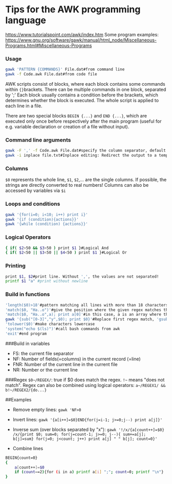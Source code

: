 # Tips for the AWK programming language
https://www.tutorialspoint.com/awk/index.htm
Some program examples: https://www.gnu.org/software/gawk/manual/html_node/Miscellaneous-Programs.html#Miscellaneous-Programs
### Usage

```bash
gawk 'PATTERN {COMMANDS}' File.dat#from command line
gawk -f Code.awk File.dat#from code file
```
AWK scripts consist of blocks, where each block contains some commands within `{}`brackets.
There can be multiple commands in one block, separated by ';'
Each block usually contains a condition before the brackets, which determines whether the block is executed. The whole script is applied to each line in a file.

There are two special blocks `BEGIN {...}` and `END {...}`, which are executed only once before respectively after the main program (useful for e.g. variable declaration or creation of a file without input).


### Command line arguments
```bash
gawk -F ',' -f Code.awk File.dat#specify the column separator, default is ' '
gawk -i inplace file.txt#Inplace editing: Redirect the output to a temporary file and overwrite the original file with the temporary file after execution
```



### Columns
`$0` represents the whole line, `$1`, `$2`,... are the single columns. If possible, the strings are directly converted to real numbers!
Columns can also be accessed by variables via `$i`

### Loops and conditions
```bash
gawk '{for(i=0; i<10; i++) print i}'
gawk '{if (condition){actions}}'
gawk '{while (condition) {actions}}'
```
### Logical Operators
```bash
{ if( $2>50 && $3>50 ) print $1 }#Logical And
{ if( $2<50 || $3<50 || $4<50 ) print $1 }#Logical Or
```

### Printing
```bash
print $1, $2#print line. Without ',', the values are not separated!
printf $1 "a" #print without newline
```

### Build in functions
```bash
'length($0)>18'#pattern matching all lines with more than 18 characters
'match($0, "Ha..o")'#give the position where the given regex matches the given string (whole line here)
'match($0, "Ha..o",a); print a[0]'#in this case, a is an array where the 0th position contains the part of $0 that matches the regex
gawk '{sub("[0-3]","y",$0); print $0}'#Replace first regex match, 'gsub' replaces all
'tolower($0)'#make characters lowercase
'system("echo $(ls)")'#call bash commands from awk
'exit'#end program
```

###Build in variables
* FS: the current file separator
* NF: Number of fields(=columns) in the current record (=line)
* FNR: Number of the current line in the current file
* NR: Number or the current line

###Regex
`$0~/REGEX/`: true if $0 does match the regex. `!~` means "does not match". Regex can also be combined using logical operators: `a~/REGEX1/ && b!~/REGEX2/{do...}`

##Examples
* Remove empty lines: `gawk 'NF>0`
* Invert lines: `gawk '{a[i++]=$0}END{for(j=i-1; j>=0;j--) print a[j]}'`

* Inverse sum (over blocks separated by "x"): `gawk '!/x/{a[count++]=$0} /x/{print $0; sum=0; for(j=count-1; j>=0; j--){ sum+=a[j]; b[j]=sum} for(j=0; j<count; j++) print a[j] " " b[j]; count=0}'`
* Combine lines
```bash
BEGIN{count=0}
{
    a[count++]=$0
    if (count==2){for (i in a) printf a[i] ";"; count=0; printf "\n"}
}
```